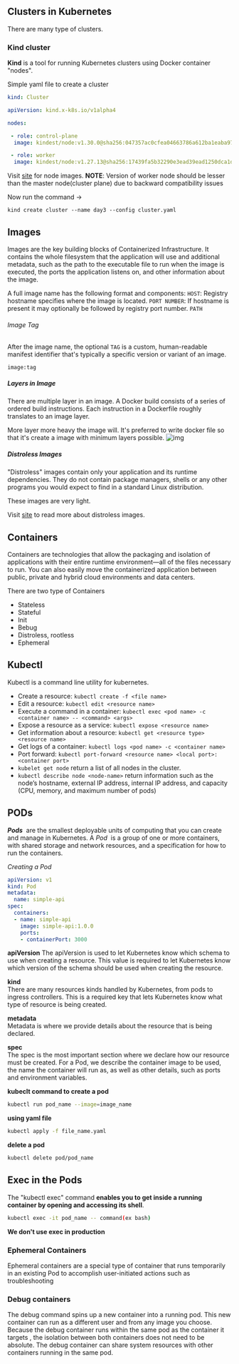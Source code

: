 ## Clusters in Kubernetes
There are many type of clusters.

### Kind cluster
**Kind** is a tool for running Kubernetes clusters using Docker container "nodes". 

Simple yaml file to create a cluster
```yml
kind: Cluster

apiVersion: kind.x-k8s.io/v1alpha4

nodes:

 - role: control-plane
  image: kindest/node:v1.30.0@sha256:047357ac0cfea04663786a612ba1eaba9702bef25227a794b52890dd8bcd692e

 - role: worker
  image: kindest/node:v1.27.13@sha256:17439fa5b32290e3ead39ead1250dca1d822d94a10d26f1981756cd51b24b9d8
```

Visit [site](https://github.com/kubernetes-sigs/kind/releases) for node images.
**NOTE**: Version of worker node should be lesser than the master node(cluster plane) due to backward compatibility issues

Now run the command ->
```shell
kind create cluster --name day3 --config cluster.yaml
```

## Images

Images are the key building blocks of Containerized Infrastructure. It contains the whole filesystem that the application will use and additional metadata, such as the path to the executable file to run when the image is executed, the ports the application listens on, and other information about the image.

A full image name has the following format and components:
`HOST`: Registry hostname specifies where the image is located.
`PORT NUMBER`: If hostname is present it may optionally be followed by registry port number.
`PATH`

###### Image Tag
After the image name, the optional `TAG` is a custom, human-readable manifest identifier that's typically a specific version or variant of an image.
```
image:tag
```

##### Layers in Image

There are multiple layer in an image. A Docker build consists of a series of ordered build instructions. Each instruction in a Dockerfile roughly translates to an image layer.

More layer more heavy the image will. It's preferred to write docker file so that it's create a image with minimum layers possible.
![img](https://docs.docker.com/build/guide/images/layers.png)

##### Distroless Images
"Distroless" images contain only your application and its runtime dependencies. They do not contain package managers, shells or any other programs you would expect to find in a standard Linux distribution.

These images are very light.

Visit [site](https://github.com/GoogleContainerTools/distroless?tab=readme-ov-file) to read more about distroless images.


## Containers

Containers are technologies that allow the packaging and isolation of applications with their entire runtime environment—all of the files necessary to run. You can also easily move the containerized application between public, private and hybrid cloud environments and data centers.

There are two type of Containers 
 - Stateless 
 - Stateful
 - Init
 - Bebug
 - Distroless, rootless
 - Ephemeral 

## Kubectl

Kubectl is a command line utility for kubernetes.

- Create a resource: `kubectl create -f <file name>`
- Edit a resource: `kubectl edit <resource name>`
- Execute a command in a container: `kubectl exec <pod name> -c <container name> -- <command> <args>`
- Expose a resource as a service: `kubectl expose <resource name>`
- Get information about a resource: `kubectl get <resource type> <resource name>`
- Get logs of a container: `kubectl logs <pod name> -c <container name>`
- Port forward: `kubectl port-forward <resource name> <local port>:<container port>`
- `kubelet get node` return a list of all nodes in the cluster.
- `kubectl describe node <node-name>` return information such as the node’s hostname, external IP address, internal IP address, and capacity (CPU, memory, and maximum number of pods)


## PODs

_**Pods**_  are the smallest deployable units of computing that you can create and manage in Kubernetes. A _Pod_  is a group of one or more containers, with shared storage and network resources, and a specification for how to run the containers.

_Creating a Pod_
```yml
apiVersion: v1
kind: Pod
metadata:
  name: simple-api
spec:
  containers:
  - name: simple-api
    image: simple-api:1.0.0
    ports:
    - containerPort: 3000
```

**apiVersion**
The apiVersion is used to let Kubernetes know which schema to use when creating a resource. This value is required to let Kubernetes know which version of the schema should be used when creating the resource.

**kind**  
There are many resources kinds handled by Kubernetes, from pods to ingress controllers. This is a required key that lets Kubernetes know what type of resource is being created.

**metadata**  
Metadata is where we provide details about the resource that is being declared.

**spec**  
The spec is the most important section where we declare how our resource must be created. For a Pod, we describe the container image to be used, the name the container will run as, as well as other details, such as ports and environment variables.


**kubeclt command to create a pod**
```bash
kubectl run pod_name --image=image_name
```

**using yaml file**
```bash
kubectl apply -f file_name.yaml
```

**delete a pod**
```bash
kubectl delete pod/pod_name
```


## Exec in the Pods

The "kubectl exec" command **enables you to get inside a running container by opening and accessing its shell**.

```bash
kubectl exec -it pod_name -- command(ex bash)
```

**We don't use exec in production**


### Ephemeral Containers
	
Ephemeral containers are a special type of container that runs temporarily in an existing Pod to accomplish user-initiated actions such as troubleshooting

### Debug containers
The debug command spins up a new container into a running pod. This new container can run as a different user and from any image you choose. Because the debug container runs within the same pod as the container it targets , the isolation between both containers does not need to be absolute. The debug container can share system resources with other containers running in the same pod.